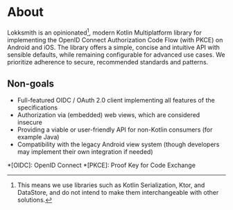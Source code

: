 # About

Lokksmith is an opinionated[^1], modern Kotlin Multiplatform library for implementing the OpenID Connect
Authorization Code Flow (with PKCE) on Android and iOS. The library offers a simple, concise and
intuitive API with sensible defaults, while remaining configurable for advanced use cases. 
We prioritize adherence to secure, recommended standards and patterns.

## Non-goals

- Full-featured OIDC / OAuth 2.0 client implementing all features of the specifications
- Authorization via (embedded) web views, which are considered insecure
- Providing a viable or user-friendly API for non-Kotlin consumers (for example Java)
- Compatibility with the legacy Android view system (though developers may implement their own
  integration if needed)

[^1]: This means we use libraries such as Kotlin Serialization, Ktor, and DataStore, and do not 
      intend to make them interchangeable with other solutions.

*[OIDC]: OpenID Connect
*[PKCE]: Proof Key for Code Exchange
